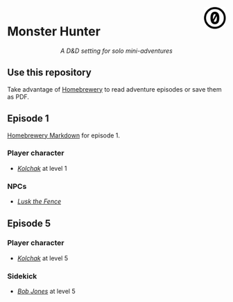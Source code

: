 <a href="./LICENSE.md">
<img src="./images/cc0.svg" alt="Creative Commons Public Domain Dedication"
align="right" width="10%" height="auto"/>
</a>

# Monster Hunter

<!-- <p style="text-align: center;">A piece of centered text</p> -->
<p align="center">
<!-- The rabbit hole: once you use HTML, you cannot use Markdown -->
<i>A D&amp;D setting for solo mini-adventures</i>
</p>

## Use this repository

Take advantage of [Homebrewery](https://homebrewery.naturalcrit.com/) to
read adventure episodes or save them as PDF.

## Episode 1

[Homebrewery Markdown](./homebrewery-ep-1.md) for episode 1.

### Player character

- _[Kolchak](https://www.dndbeyond.com/characters/144923969)_ at level 1

### NPCs

- _[Lusk the Fence](./lusk-the-fence.md)_

## Episode 5

### Player character

- _[Kolchak](https://www.dndbeyond.com/characters/144726105)_ at level 5

### Sidekick

- _[Bob
  Jones](https://www.dndbeyond.com/monsters/5401884-kolchak-sidekick-bob-jones-level-5)_
  at level 5
